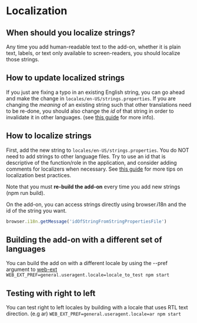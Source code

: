 # Localization

## When should you localize strings?

Any time you add human-readable text to the add-on, whether it is plain text, labels, or text only available to screen-readers, you should localize those strings.

## How to update localized strings

If you just are fixing a typo in an existing English string, you can go ahead and make the change in `locales/en-US/strings.properties`. If you are changing the *meaning* of an existing string such that other translations need to be re-done, you should also change the *id* of that string in order to invalidate it in other languages. (see [this guide](https://developer.mozilla.org/en-US/docs/Mozilla/Localization/Localization_content_best_practices#Changing_existing_strings) for more info).

## How to localize strings

First, add the new string to `locales/en-US/strings.properties`. You do NOT need to add strings to other language files. Try to use an id that is descriptive of the function/role in the application, and consider adding comments for localizers when necessary. See [this guide](https://developer.mozilla.org/en-US/docs/Mozilla/Localization/Localization_content_best_practices
) for more tips on localization best practices.

Note that you must **re-build the add-on** every time you add new strings (npm run build).

On the add-on, you can access strings directly using browser.i18n and the id of the string you want.
```javascript
browser.i18n.getMessage('idOfStringFromStringPropertiesFile')
```

## Building the add-on with a different set of languages

You can build the add on with a different locale by using the --pref argument to [web-ext](https://developer.mozilla.org/en-US/Add-ons/WebExtensions/web-ext_command_reference#--pref)
```WEB_EXT_PREF=general.useragent.locale=locale_to_test npm start```

## Testing with right to left
You can test right to left locales by building with a locale that uses RTL text direction. (e.g ar)
```WEB_EXT_PREF=general.useragent.locale=ar npm start```

